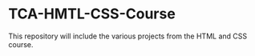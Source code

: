 # TCA-HMTL-CSS-Course
This repository will include the various projects from the HTML and CSS course. 
